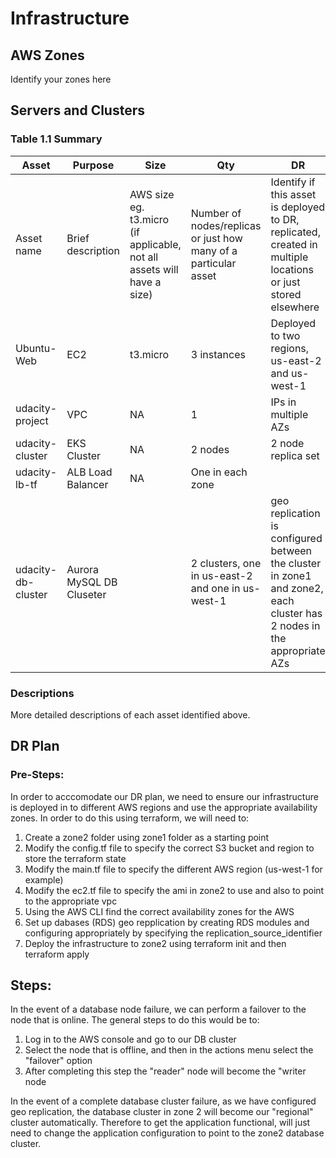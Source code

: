 # Infrastructure

## AWS Zones
Identify your zones here

## Servers and Clusters

### Table 1.1 Summary
| Asset      | Purpose           | Size                                                                   | Qty                                                             | DR                                                                                                           |
|------------|-------------------|------------------------------------------------------------------------|-----------------------------------------------------------------|--------------------------------------------------------------------------------------------------------------|
| Asset name | Brief description | AWS size eg. t3.micro (if applicable, not all assets will have a size) | Number of nodes/replicas or just how many of a particular asset | Identify if this asset is deployed to DR, replicated, created in multiple locations or just stored elsewhere |
| Ubuntu-Web | EC2 | t3.micro | 3 instances | Deployed to two regions, us-east-2 and us-west-1 |
| udacity-project | VPC | NA | 1 | IPs in multiple AZs |
| udacity-cluster | EKS Cluster | NA | 2 nodes | 2 node replica set |
| udacity-lb-tf | ALB Load Balancer | NA | One in each zone  |  |
| udacity-db-cluster | Aurora MySQL DB Cluseter |  | 2 clusters, one in us-east-2 and one in us-west-1 | geo replication is configured between the cluster in zone1 and zone2, each cluster has 2 nodes in the appropriate AZs |

### Descriptions
More detailed descriptions of each asset identified above.

## DR Plan
### Pre-Steps:
In order to acccomodate our DR plan, we need to ensure our infrastructure is deployed in to different AWS regions and use the appropriate availability zones.  In order to do this using terraform, we will need to:
1) Create a zone2 folder using zone1 folder as a starting point
2) Modify the config.tf file to specify the correct S3 bucket and region to store the terraform state
3) Modify the main.tf file to specify the different AWS region (us-west-1 for example)
4) Modify the ec2.tf file to specify the ami in zone2 to use and also to point to the appropriate vpc
5) Using the AWS CLI find the correct availability zones for the AWS 
6) Set up dabases (RDS) geo repplication by creating RDS modules and configuring appropriately by specifying the replication_source_identifier 
7) Deploy the infrastructure to zone2 using terraform init and then terraform apply

## Steps:
In the event of a database node failure, we can perform a failover to the node that is online.  The general steps to do this would be to:
1) Log in to the AWS console and go to our DB cluster
2) Select the node that is offline, and then in the actions menu select the "failover" option
3) After completing this step the "reader" node will become the "writer node

In the event of a complete database cluster failure, as we have configured geo replication, the database cluster in zone 2 will become our "regional" cluster automatically.  Therefore to get the application functional, will just need to change the application configuration to point to the zone2 database cluster.

